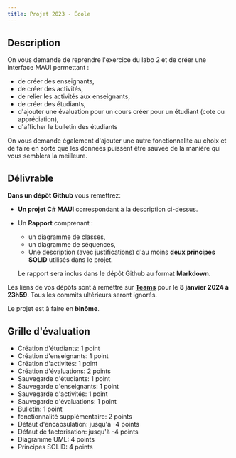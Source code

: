 ```yaml
---
title: Projet 2023 - École
---
```


## Description

On vous demande de reprendre l'exercice du labo 2 et de créer une interface MAUI permettant :

- de créer des enseignants,
- de créer des activités,
- de relier les activités aux enseignants,
- de créer des étudiants,
- d'ajouter une évaluation pour un cours créer pour un étudiant (cote ou appréciation),
- d'afficher le bulletin des étudiants

On vous demande également d'ajouter une autre fonctionnalité au choix et de faire en sorte que les données puissent être sauvée de la manière qui vous semblera la meilleure.

## Délivrable

**Dans un dépôt Github** vous remettrez:

- **Un projet C# MAUI** correspondant à la description ci-dessus.

- Un **Rapport** comprenant :
    - un diagramme de classes,
    - un diagramme de séquences,
    - Une description (avec justifications) d'au moins **deux principes SOLID** utilisés dans le projet.

    Le rapport sera inclus dans le dépôt Github au format **Markdown**.

Les liens de vos dépôts sont à remettre sur **[Teams](https://ecambxl.sharepoint.com/:x:/s/PO3TL-ProgrammationOrienteObjets2022-2023/EXChVSvyxUJLjsuHbt4w9U0BQBeN8MsOzuW4Npoogayb2g?e=4CouW3)** pour le **8 janvier 2024 à 23h59**. Tous les commits ultérieurs seront ignorés.

Le projet est à faire en **binôme**.

## Grille d'évaluation

- Création d'étudiants: 1 point
- Création d'enseignants: 1 point
- Création d'activités: 1 point
- Création d'évaluations: 2 points
- Sauvegarde d'étudiants: 1 point
- Sauvegarde d'enseignants: 1 point
- Sauvegarde d'activités: 1 point
- Sauvegarde d'évaluations: 1 point
- Bulletin: 1 point
- fonctionnalité supplémentaire: 2 points
- Défaut d'encapsulation: jusqu'à -4 points
- Défaut de factorisation: jusqu'à -4 points
- Diagramme UML: 4 points
- Principes SOLID: 4 points


